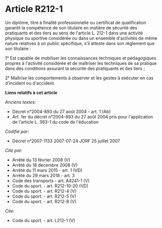 # Article R212-1

Un diplôme, titre à finalité professionnelle ou certificat de qualification garantit la compétence de son titulaire en
matière de sécurité des pratiquants et des tiers au sens de l'article L. 212-1 dans une activité physique ou sportive
considérée ou dans un ensemble d'activités de même nature relatives à un public spécifique, s'il atteste dans son règlement
que son titulaire : 

1° Est capable de mobiliser les connaissances techniques et pédagogiques propres à l'activité considérée et de maîtriser les
techniques de sa pratique dans des conditions assurant la sécurité des pratiquants et des tiers ; 

2° Maîtrise les comportements à observer et les gestes à exécuter en cas d'incident ou d'accident.

**Liens relatifs à cet article**

_Anciens textes_:

  - Décret n°2004-893 du 27 août 2004 - art. 1 (Ab)
  - Art. 1er du décret n°2004-893 du 27 août 2004 pris pour l'application de l'article L. 363-1 du code de l'éducation

_Codifié par_:

  - Décret n°2007-1133 2007-07-24 JORF 25 juillet 2007

_Cité par_:

  - Arrêté du 13 février 2008 (V)
  - Arrêté du 18 décembre 2008 (V)
  - Arrêté du 11 mars 2015 - art. 1 (VD)
  - Arrêté du 29 mars 2018 - art. 3
  - Code des transports - art. A4241-1 (V)
  - Code du sport. - art. R212-10-20 (VD)
  - Code du sport. - art. R212-4 (V)
  - Code du sport. - art. R212-5 (V)
  - Code du sport. - art. R212-8 (V)

_Cite_:

  - Code du sport. - art. L212-1 (V)
